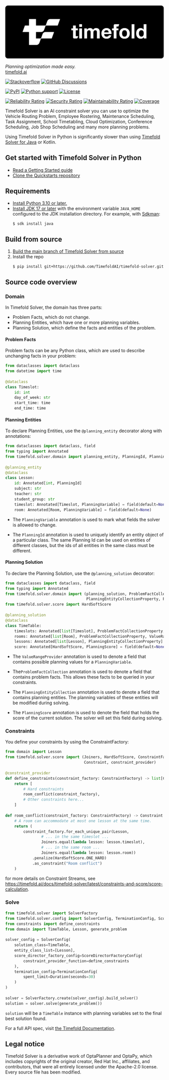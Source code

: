 ![Timefold Logo](https://raw.githubusercontent.com/TimefoldAI/timefold-solver/main/docs/src/modules/ROOT/images/shared/timefold-logo.png)

_Planning optimization made easy._  
[timefold.ai](https://timefold.ai)

[![Stackoverflow](https://img.shields.io/badge/stackoverflow-ask_question-orange.svg?logo=stackoverflow&style=for-the-badge)](https://stackoverflow.com/questions/tagged/timefold) 
[![GitHub Discussions](https://img.shields.io/github/discussions/TimefoldAI/timefold-solver?style=for-the-badge&logo=github)](https://github.com/TimefoldAI/timefold-solver/discussions)

[![PyPI](https://img.shields.io/pypi/v/timefold?style=for-the-badge& "PyPI")](https://pypi.org/project/timefold/) 
[![Python support](https://img.shields.io/badge/Python-3.10+-brightgreen.svg?style=for-the-badge)](https://www.python.org/downloads)
[![License](https://img.shields.io/github/license/TimefoldAI/timefold-solver?style=for-the-badge&logo=apache)](https://www.apache.org/licenses/LICENSE-2.0)

[![Reliability Rating](https://sonarcloud.io/api/project_badges/measure?project=ai.timefold:timefold-solver&metric=reliability_rating)](https://sonarcloud.io/summary/new_code?id=ai.timefold:timefold-solver)
[![Security Rating](https://sonarcloud.io/api/project_badges/measure?project=ai.timefold:timefold-solver&metric=security_rating)](https://sonarcloud.io/summary/new_code?id=ai.timefold:timefold-solver)
[![Maintainability Rating](https://sonarcloud.io/api/project_badges/measure?project=ai.timefold:timefold-solver&metric=sqale_rating)](https://sonarcloud.io/summary/new_code?id=ai.timefold:timefold-solver)
[![Coverage](https://sonarcloud.io/api/project_badges/measure?project=ai.timefold:timefold-solver&metric=coverage)](https://sonarcloud.io/summary/new_code?id=ai.timefold:timefold-solver)


Timefold Solver is an AI constraint solver you can use to optimize
the Vehicle Routing Problem, Employee Rostering, Maintenance Scheduling, Task Assignment, School Timetabling,
Cloud Optimization, Conference Scheduling, Job Shop Scheduling and many more planning problems.

Using Timefold Solver in Python is significantly slower 
than using [Timefold Solver for Java](https://github.com/TimefoldAI/timefold-solver) or Kotlin.

## Get started with Timefold Solver in Python

* [Read a Getting Started guide](https://timefold.ai/docs)
* [Clone the Quickstarts repository](https://github.com/TimefoldAI/timefold-quickstarts)

## Requirements

- [Install Python 3.10 or later.](https://www.python.org)
- [Install JDK 17 or later](https://adoptium.net) with the environment variable `JAVA_HOME` configured to the JDK installation directory.
  For example, with [Sdkman](https://sdkman.io/):
  ```shell
  $ sdk install java
  ```

## Build from source

1. [Build the main branch of Timefold Solver from source](https://github.com/TimefoldAI/timefold-solver?tab=readme-ov-file#build-from-source)
2. Install the repo
   ```shell
   $ pip install git+https://github.com/TimefoldAI/timefold-solver.git
   ```

## Source code overview

### Domain

In Timefold Solver, the domain has three parts:

- Problem Facts, which do not change.
- Planning Entities, which have one or more planning variables.
- Planning Solution, which define the facts and entities of the problem.

#### Problem Facts

Problem facts can be any Python class, which are used to describe unchanging facts in your problem:

```python
from dataclasses import dataclass
from datetime import time

@dataclass
class Timeslot:
    id: int
    day_of_week: str
    start_time: time
    end_time: time
```

#### Planning Entities

To declare Planning Entities, use the `@planning_entity` decorator along with annotations:

```python
from dataclasses import dataclass, field
from typing import Annotated
from timefold.solver.domain import planning_entity, PlanningId, PlanningVariable

@planning_entity
@dataclass
class Lesson:
    id: Annotated[int, PlanningId]
    subject: str
    teacher: str
    student_group: str
    timeslot: Annotated[Timeslot, PlanningVariable] = field(default=None)
    room: Annotated[Room, PlanningVariable] = field(default=None)
```

- The `PlanningVariable` annotation is used to mark what fields the solver is allowed to change.

- The `PlanningId` annotation is used to uniquely identify an entity object of a particular class. The same Planning Id can be used on entities of different classes, but the ids of all entities in the same class must be different.

#### Planning Solution

To declare the Planning Solution, use the `@planning_solution` decorator:

```python
from dataclasses import dataclass, field
from typing import Annotated
from timefold.solver.domain import (planning_solution, ProblemFactCollectionProperty, ValueRangeProvider,
                                    PlanningEntityCollectionProperty, PlanningScore)
from timefold.solver.score import HardSoftScore

@planning_solution
@dataclass
class TimeTable:
    timeslots: Annotated[list[Timeslot], ProblemFactCollectionProperty, ValueRangeProvider]
    rooms: Annotated[list[Room], ProblemFactCollectionProperty, ValueRangeProvider]
    lessons: Annotated[list[Lesson], PlanningEntityCollectionProperty]
    score: Annotated[HardSoftScore, PlanningScore] = field(default=None)
```

- The `ValueRangeProvider` annotation is used to denote a field that contains possible planning values for a `PlanningVariable`.

- The`ProblemFactCollection` annotation is used to denote a field that contains problem facts. This allows these facts to be queried in your constraints.

- The `PlanningEntityCollection` annotation is used to denote a field that contains planning entities. The planning variables of these entities will be modified during solving. 

- The `PlanningScore` annotation is used to denote the field that holds the score of the current solution. The solver will set this field during solving.

### Constraints

You define your constraints by using the ConstraintFactory:

```python
from domain import Lesson
from timefold.solver.score import (Joiners, HardSoftScore, ConstraintFactory,
                                   Constraint, constraint_provider)

@constraint_provider
def define_constraints(constraint_factory: ConstraintFactory) -> list[Constraint]:
    return [
        # Hard constraints
        room_conflict(constraint_factory),
        # Other constraints here...
    ]

def room_conflict(constraint_factory: ConstraintFactory) -> Constraint:
    # A room can accommodate at most one lesson at the same time.
    return (
        constraint_factory.for_each_unique_pair(Lesson,
                # ... in the same timeslot ...
                Joiners.equal(lambda lesson: lesson.timeslot),
                # ... in the same room ...
                Joiners.equal(lambda lesson: lesson.room))
            .penalize(HardSoftScore.ONE_HARD)
            .as_constraint("Room conflict")
    )
```
for more details on Constraint Streams,
see https://timefold.ai/docs/timefold-solver/latest/constraints-and-score/score-calculation.

### Solve

```python
from timefold.solver import SolverFactory
from timefold.solver.config import SolverConfig, TerminationConfig, ScoreDirectorFactoryConfig, Duration
from constraints import define_constraints
from domain import TimeTable, Lesson, generate_problem

solver_config = SolverConfig(
    solution_class=TimeTable,
    entity_class_list=[Lesson],
    score_director_factory_config=ScoreDirectorFactoryConfig(
        constraint_provider_function=define_constraints
    ),
    termination_config=TerminationConfig(
        spent_limit=Duration(seconds=30)
    )
)

solver = SolverFactory.create(solver_config).build_solver()
solution = solver.solve(generate_problem())
```

`solution` will be a `TimeTable` instance with planning
variables set to the final best solution found.

For a full API spec, visit [the Timefold Documentation](https://timefold.ai/docs/timefold-solver/latest).

## Legal notice

Timefold Solver is a derivative work of OptaPlanner and OptaPy,
which includes copyrights of the original creator, Red Hat Inc., affiliates, and contributors,
that were all entirely licensed under the Apache-2.0 license.
Every source file has been modified.

